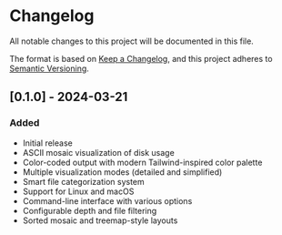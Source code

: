 # Changelog

All notable changes to this project will be documented in this file.

The format is based on [Keep a Changelog](https://keepachangelog.com/en/1.0.0/),
and this project adheres to [Semantic Versioning](https://semver.org/spec/v2.0.0.html).

## [0.1.0] - 2024-03-21

### Added
- Initial release
- ASCII mosaic visualization of disk usage
- Color-coded output with modern Tailwind-inspired color palette
- Multiple visualization modes (detailed and simplified)
- Smart file categorization system
- Support for Linux and macOS
- Command-line interface with various options
- Configurable depth and file filtering
- Sorted mosaic and treemap-style layouts
